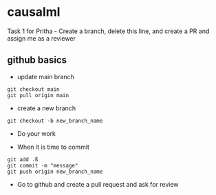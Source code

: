 # causalml

Task 1 for Pritha - Create a branch, delete this line, and create a PR and assign me as a reviewer

## github basics
* update main branch
```ß
git checkout main
git pull origin main
```
* create a new branch
```
git checkout -b new_branch_name
```
* Do your work

* When it is time to commit
```
git add .ß
git commit -m "message"
git push origin new_branch_name
```
* Go to github and create a pull request and ask for review

